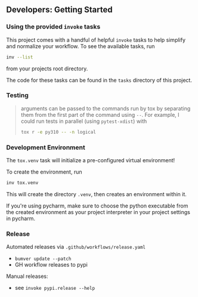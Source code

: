 ## Developers: Getting Started

### Using the provided `invoke` tasks
This project comes with a handful of helpful `invoke` tasks to help simplify and 
normalize your workflow. To see the available tasks, run 
```bash
inv --list
```
from your projects root directory.

The code for these tasks can be found in the `tasks` directory of this project.

### Testing
> arguments can be passed to the commands run by tox by separating them from the first 
> part of the command using `--`. For example, I could run tests in parallel (using 
> `pytest-xdist`) with
> ```bash
> tox r -e py310 -- -n logical
> ```


### Development Environment
The `tox.venv` task will initialize a pre-configured virtual environment!

To create the environment, run
```bash
inv tox.venv
```

This will create the directory `.venv`, then creates an environment within it. 

If you're using pycharm, make sure to choose the python executable from the created 
environment as your project interpreter in your project settings in pycharm.

### Release
Automated releases via `.github/workflows/release.yaml`
  - `bumver update --patch`
  - GH workflow releases to pypi

Manual releases:
  - see `invoke pypi.release --help`
